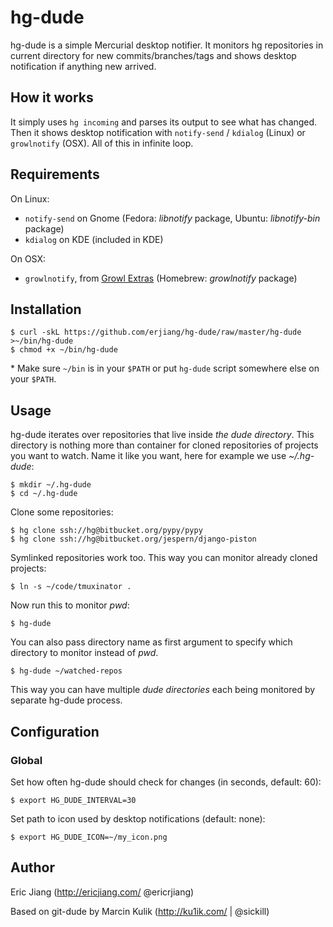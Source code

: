 # hg-dude

hg-dude is a simple Mercurial desktop notifier. It monitors hg repositories in
current directory for new commits/branches/tags and shows desktop notification if
anything new arrived.

## How it works

It simply uses `hg incoming` and parses its output to see what has changed.
Then it shows desktop
notification with `notify-send` / `kdialog` (Linux) or `growlnotify` (OSX). All
of this in infinite loop.

## Requirements

On Linux:

* `notify-send` on Gnome (Fedora: _libnotify_ package, Ubuntu: _libnotify-bin_ package)
* `kdialog` on KDE (included in KDE)

On OSX:

* `growlnotify`, from [Growl Extras](http://growl.info/extras.php#growlnotify)
  (Homebrew: _growlnotify_ package)

## Installation

    $ curl -skL https://github.com/erjiang/hg-dude/raw/master/hg-dude >~/bin/hg-dude
    $ chmod +x ~/bin/hg-dude

\* Make sure `~/bin` is in your `$PATH` or put `hg-dude` script somewhere else
on your `$PATH`.

## Usage

hg-dude iterates over repositories that live inside _the dude directory_. This
directory is nothing more than container for cloned repositories of projects
you want to watch.  Name it like you want, here for example we use
_~/.hg-dude_:

    $ mkdir ~/.hg-dude
    $ cd ~/.hg-dude

Clone some repositories:

    $ hg clone ssh://hg@bitbucket.org/pypy/pypy
    $ hg clone ssh://hg@bitbucket.org/jespern/django-piston

Symlinked repositories work too. This way you can monitor already cloned
projects:

    $ ln -s ~/code/tmuxinator .

Now run this to monitor _pwd_:

    $ hg-dude

You can also pass directory name as first argument to specify which directory
to monitor instead of _pwd_.

    $ hg-dude ~/watched-repos

This way you can have multiple _dude directories_ each being monitored by
separate hg-dude process.

## Configuration

### Global

Set how often hg-dude should check for changes (in seconds, default: 60):

    $ export HG_DUDE_INTERVAL=30

Set path to icon used by desktop notifications (default: none):

    $ export HG_DUDE_ICON=~/my_icon.png

## Author

Eric Jiang (http://ericjiang.com/ @ericrjiang)

Based on git-dude by
Marcin Kulik (http://ku1ik.com/ | @sickill)
